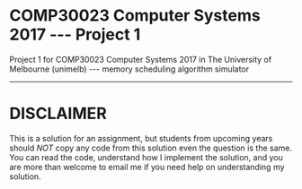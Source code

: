 # COMP30023 Computer Systems 2017 --- Project 1
Project 1 for COMP30023 Computer Systems 2017 in The University of Melbourne (unimelb) --- memory scheduling algorithm simulator

---

# DISCLAIMER
This is a solution for an assignment, but students from upcoming years should _NOT_ copy any code from this solution even the question is the same. You can read the code, understand how I implement the solution, and you are more than welcome to email me if you need help on understanding my solution.

